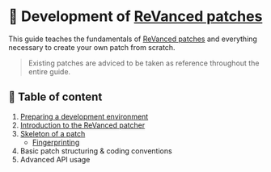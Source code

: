 # 🧩 Development of [ReVanced patches](https://github.com/revanced/revanced-patches)

This guide teaches the fundamentals of [ReVanced patches](https://github.com/revanced/revanced-patches) and everything necessary to create your own patch from scratch.
> Existing patches are adviced to be taken as reference throughout the entire guide.

## 📖 Table of content

1. [Preparing a development environment](0_preparation.md)
2. [Introduction to the ReVanced patcher](1_introduction.md)
3. [Skeleton of a patch](2_skeleton.md)
   - [Fingerprinting](3_fingerprinting.md)
4. Basic patch structuring & coding conventions
5. Advanced API usage
